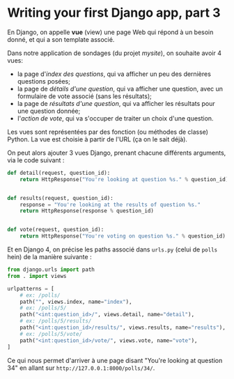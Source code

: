 # Writing your first Django app, part 3

En Django, on appelle **vue** (view) une page Web qui répond à un besoin donné, et qui a son template associé.

Dans notre application de sondages (du projet _mysite_), on souhaite avoir 4 vues:

- la page d'_index des questions_, qui va afficher un peu des dernières questions posées;
- la page de _détails d'une question_, qui va afficher une question, avec un formulaire de vote associé (sans les résultats);
- la page de _résultats d'une question_, qui va afficher les résultats pour une question donnée;
- l'_action de vote_, qui va s'occuper de traiter un choix d'une question.

Les vues sont représentées par des fonction (ou méthodes de classe) Python. La vue est choisie à partir de l'URL (ça on le sait déjà).

On peut alors ajouter 3 vues Django, prenant chacune différents arguments, via le code suivant :

```Python
def detail(request, question_id):
    return HttpResponse("You're looking at question %s." % question_id)


def results(request, question_id):
    response = "You're looking at the results of question %s."
    return HttpResponse(response % question_id)


def vote(request, question_id):
    return HttpResponse("You're voting on question %s." % question_id)
```

Et en Django 4, on précise les paths associé dans `urls.py` (celui de `polls` hein) de la manière suivante :

```Python
from django.urls import path
from . import views

urlpatterns = [
    # ex: /polls/
    path("", views.index, name="index"),
    # ex: /polls/5/
    path("<int:question_id>/", views.detail, name="detail"),
    # ex: /polls/5/results/
    path("<int:question_id>/results/", views.results, name="results"),
    # ex: /polls/5/vote/
    path("<int:question_id>/vote/", views.vote, name="vote"),
]
```

Ce qui nous permet d'arriver à une page disant "You're looking at question 34" en allant sur `http://127.0.0.1:8000/polls/34/`.

